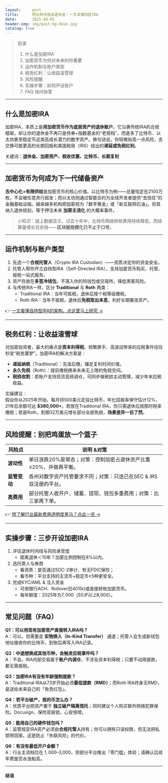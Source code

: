 ```yaml
---
layout:     post
title:      把比特币放进退休金：一文读懂加密IRA
date:       2025-09-05
header-img: img/post-bg-desk.jpg
catalog: true
---
```


> 目录  
> 1. 什么是加密IRA  
> 2. 加密货币为何对未来的你重要  
> 3. 运作机制与账户类型  
> 4. 税务红利：让收益滚雪球  
> 5. 风险提醒  
> 6. 实操步骤：如何开设账户  
> 7. FAQ 快问快答  

---

## 什么是加密IRA

加密IRA，本质上是**用加密货币作为底层资产的退休账户**。它沿袭传统IRA的合规框架，却让你的退休金不再只是债券+指数基金的“老搭档”，而是多了比特币、以太坊甚至稳定币这类高成长潜力的数字资产。换句话说，你轻微抬高一点风险，去交换可能更高的长期回报和美国税局（IRS）给出的**递延或免税红利**。

关键词：**退休金、加密资产、税收优惠、比特币、长期复利**

---

## 加密货币为何成为下一代储备资产

**去中心化+有限供给**是加密货币的核心价值。以比特币为例——总量恒定在2100万枚，不会被任意央行超发；而以太坊则通过智能合约为全球开发者提供“去信任”的金融基础设施。越来越多机构把加密视为「数字黄金」或「新互联网石油」。将其纳入退休规划，等于押注未来 **加密主流化** 的大概率事件。

> 小知识：链上数据显示，过去十年中，比特币网络转帐费用持续降低，而结算量增长百余倍——**区块链规模化已不止于口号**。

---

## 运作机制与账户类型

1. 先选一个**合规托管人**（Crypto IRA Custodian）——资质决定你的资金安全。
2. 托管人帮你开立自持型IRA（Self-Directed IRA），支持加密货币购买、托管、报税一站式服务。
3. 资产存放在**多签冷钱包**，不落入你的热钱包或交易所，降低黑客风险。
4. 与传统IRA一样，区分 **Traditional** 与 **Roth** 两类：
   - Traditional IRA：当年可抵税，退休后按个税等级缴税。
   - Roth IRA：当年不抵税，退休后**免税取出本息**，利好长期暴涨资产。

👉 [一文看懂自持型IRA的架构，点这里马上研究 →](https://okxdog.com/)

---

## 税务红利：让收益滚雪球

对加密投资者，最大的痛点是**资本利得税**。频繁换手、高波动带来的应税事件往往秒变“税务噩梦”。加密IRA的解决方案是：

- **递延纳税**（Traditional）：先涨后缴，赚足复利时间价值。  
- **永久免税**（Roth）：提前缴税换来未来无上限的免税空间。  
- **税损收割**：若账户支持现货高频调仓，可同步做税损主动管理，减少年末应税收益。

实操建议：  
假设你从2025年开始，每月将500美元定投比特币，年化回报率保守估计12%，21年后余额可达 **$380,000+**。若放在Traditional IRA，你只需退休后按那时税率缴税；若是Roth，到期32万美元增长部分全部免税，**场景差异一目了然**。

---

## 风险提醒：别把鸡蛋放一个篮子

| 风险点        | 说明 &对策                     |
|---|---|
| **波动性**   | 单日涨跌20%是常态；对策：控制加密占退休资产比重≤20%，并做再平衡。 |
| **监管变动** | 各州对数字资产托管要求不同；对策：只选已在SEC & IRS双注册的平台。 |
| **高费用**   | 部分托管人收开户、储蓄、提现、钱包多重费用；对策：比三家再下单。 |

👉 [想了解行业最新费用透明度黑马？点此一览 →](https://okxdog.com/)

---

## 实操步骤：三步开设加密IRA

1. 评估退休时间线与风险承受度  
   - 距离退休＜10年？加密比例控制在8%以内。  
2. 选托管人与券商  
   - 看资质：是否通过SOC-2审计、有无FDIC保险；  
   - 看币种：平台支持的主流币+稳定币≥5种更安全。  
3. 完成KYC/AML & 注入资金  
   - 可用银行ACH、Rollover旧401(k)或直接转账加密货币。  
   - 每年额度：2025年为$7,000（50岁以上$8,000）。  

---

## 常见问题（FAQ）

**Q1：可以用现有加密资产直接转入IRA吗？**  
A：可以，但需要走 **实物换入（In-Kind Transfer）** 通道；托管人会生成新钱包地址接收你的比特币，到账后再写入IRA记录。

**Q2：中途想换成其他币种，会触发应税事件吗？**  
A：不会。IRA内部交易属于**账户内调仓**，不涉及资本利得税；只要不动用提款，都无需报税。

**Q3：加密IRA有没有年龄强制提款？**  
A：Traditional IRA从73岁开始必须**最低提款（RMD）**；而Roth IRA终身无RMD，是送给未来自己的「免责红包」。

**Q4：若平台破产，我的币怎么办？**  
A：优质平台把资产置于 **独立破产隔离信托**；同时建议个人购买额外网络犯罪保险。Docusign、保险双层锁，心安倍增。

**Q5：能用自己的硬件钱包吗？**  
A：监管规定IRA资产必须由**合规托管人**持有；你可以拥有只读权限，但无法把私钥带回家。这是防止「失联风险」的代价。

**Q6：有没有最低开户金额？**  
A：行业主流档位在 $1,000–$3,000，但部分平台推出「零门槛」体验；请确认后续年费是否水涨船高。

---

#### 结语